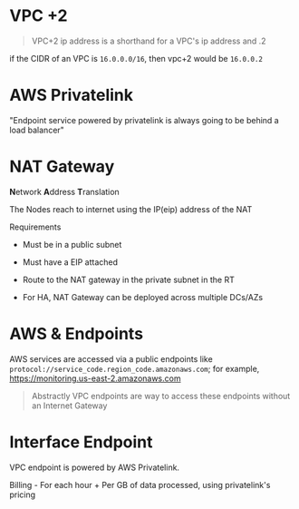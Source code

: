 # VPC +2
> VPC+2 ip address is a shorthand for a VPC's ip address and .2

if the CIDR of an VPC is `16.0.0.0/16`, then vpc+2 would be `16.0.0.2`


# AWS Privatelink
"Endpoint service powered by privatelink is always going to be behind a load balancer" 

# NAT Gateway
**N**etwork **A**ddress **T**ranslation

The Nodes reach to internet using the IP(eip) address of the NAT

Requirements
- Must be in a public subnet
- Must have a EIP attached
- Route to the NAT gateway in the private subnet in the RT

- For HA, NAT Gateway can be deployed across multiple DCs/AZs

# AWS & Endpoints
AWS services are accessed via a public endpoints like `protocol://service_code.region_code.amazonaws.com`;
for example, https://monitoring.us-east-2.amazonaws.com

> Abstractly VPC endpoints are way to access these endpoints without an Internet Gateway

# Interface Endpoint
VPC endpoint is powered by AWS Privatelink.

Billing - For each hour + Per GB of data processed, using privatelink's pricing


 

